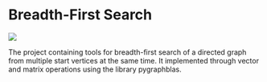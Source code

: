 # Breadth-First Search
![](https://app.travis-ci.com/AntonChern/Breadth-First-Search.svg?branch=main&status=passed)

The project containing tools for breadth-first search of a directed graph from multiple start vertices at the same time. It implemented through vector and matrix operations using the library pygraphblas.
